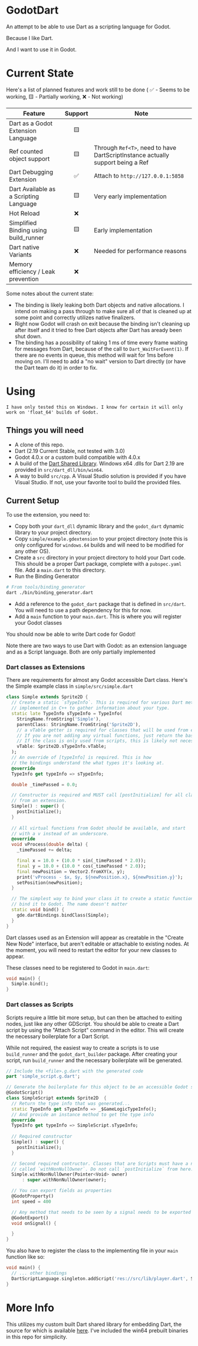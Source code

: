 # GodotDart

An attempt to be able to use Dart as a scripting language for Godot.

Because I like Dart.

And I want to use it in Godot.

# Current State

Here's a list of planned features and work still to be done ( ✅ - Seems to be
working, 🟨 - Partially working, ❌ - Not working)

| Feature | Support | Note |
| ------- | :-----: | ---- |
| Dart as a Godot Extension Language | 🟨 |  |
| Ref counted object support | 🟨 | Through `Ref<T>`, need to have DartScriptInstance actually support being a Ref |
| Dart Debugging Extension | ✅ | Attach to `http://127.0.0.1:5858` |
| Dart Available as a Scripting Language | 🟨 | Very early implementation |
| Hot Reload | ❌ | |
| Simplified Binding using build_runner | 🟨 | Early implementation | 
| Dart native Variants | ❌ | Needed for performance reasons |
| Memory efficiency / Leak prevention | ❌ | |


Some notes about the current state:
* The binding is likely leaking both Dart objects and native allocations. I
  intend on making a pass through to make sure all of that is cleaned up at some
  point and correctly utilizes native finalizers.
* Right now Godot will crash on exit because the binding isn't cleaning up after
  itself and it tried to free Dart objects after Dart has aready been shut down.
* The binding has a possibility of taking 1 ms of time every frame waiting for messages
  from Dart, because of the call to `Dart_WaitForEvent(1)`. If there are no events in
  queue, this method will wait for 1ms before moving on. I'll need to add a "no wait"
  version to Dart directly (or have the Dart team do it) in order to fix.

# Using

```
I have only tested this on Windows. I know for certain it will only work on 'float_64' builds of Godot.
```

## Things you will need

* A clone of this repo.
* Dart (2.19 Current Stable, not tested with 3.0)
* Godot 4.0.x or a custom build compatible with 4.0.x
* A build of the [Dart Shared
  Library](https://github.com/fuzzybinary/dart_shared_libray). Windows x64 .dlls
  for Dart 2.19 are provided in `src/dart_dll/bin/win64`.
* A way to build `src/cpp`. A Visual Studio solution is provided if you have
  Visual Studio. If not, use your favorite tool to build the provided files.

## Current Setup

To use the extension, you need to:

* Copy both your `dart_dll` dynamic library and the `godot_dart` dynamic library
  to your project directory.
* Copy `simple/example.gdextension` to your project directory (note this is only
  configured for `windows.64` builds and will need to be modified for any other
  OS).
* Create a `src` directory in your project directory to hold your Dart code.
  This should be a proper Dart package, complete with a `pubspec.yaml` file. Add
  a `main.dart` to this directory.
* Run the Binding Generator
```bash
# From tools/binding_generator
dart ./bin/binding_generator.dart
```
* Add a reference to the `godot_dart` package that is defined in `src/dart`. You
  will need to use a path dependency for this for now.
* Add a `main` function to your `main.dart`. This is where you will register
  your Godot classes

You should now be able to write Dart code for Godot! 

Note there are two ways to use Dart with Godot: as an extension language and as
a Script language. Both are only partially implemented

### Dart classes as Extensions

There are requirements for almost any Godot accessible Dart class. Here's the Simple
example class in `simple/src/simple.dart`

```dart
class Simple extends Sprite2D {
  // Create a static `sTypeInfo`. This is required for various Dart methods
  // implemented in C++ to gather information about your type.
  static late TypeInfo sTypeInfo = TypeInfo(
    StringName.fromString('Simple'),
    parentClass: StringName.fromString('Sprite2D'),
    // a vTable getter is required for classes that will be used from extensions.
    // If you are not adding any virtual functions, just return the base class's vTable.
    // If the class is only used from scripts, this is likely not necessary.
    vTable: Sprite2D.sTypeInfo.vTable;
  );
  // An override of [typeInfo] is required. This is how
  // the bindings understand the what types it's looking at.
  @override
  TypeInfo get typeInfo => sTypeInfo;

  double _timePassed = 0.0;

  // Constructor is required and MUST call [postInitialize] for all classes usable
  // from an extension.
  Simple() : super() {
    postInitialize();
  }
  
  // All virtual functions from Godot should be available, and start
  // with a v instead of an underscore.
  @override
  void vProcess(double delta) {
    _timePassed += delta;

    final x = 10.0 + (10.0 * sin(_timePassed * 2.0));
    final y = 10.0 + (10.0 * cos(_timePassed * 2.0));
    final newPosition = Vector2.fromXY(x, y);
    print('vProcess - $x, $y, ${newPosition.x}, ${newPosition.y}');
    setPosition(newPosition);
  }

  // The simplest way to bind your class it to create a static function to
  // bind it to Godot. The name doesn't matter
  static void bind() {
    gde.dartBindings.bindClass(Simple);  
  }
}
```

Dart classes used as an Extension will appear as creatable in the "Create New
Node" interface, but aren't editable or attachable to existing nodes. At the
moment, you will need to restart the editor for your new classes to appear.

These classes need to be registered to Godot in `main.dart`:

```dart
void main() {
  Simple.bind();
}
```

### Dart classes as Scripts

Scripts require a little bit more setup, but can then be attached to exiting
nodes, just like any other GDScript.  You should be able to create a Dart script
by using the "Attach Script" command in the editor. This will create the
necessary boilerplate for a Dart Script.

While not required, the easiest way to create a scripts is to use `build_runner`
and the `godot_dart_builder` package. After creating your script, run `build_runner`
and the necessary boilerplate will be generated.


```dart
// Include the <file>.g.dart with the generated code
part 'simple_script.g.dart';

// Generate the boilerplate for this object to be an accessible Godot script
@GodotScript()
class SimpleScript extends Sprite2D  {
  // Return the type info that was generated...
  static TypeInfo get sTypeInfo => _$GameLogicTypeInfo();
  // And provide an instance method to get the type info
  @override
  TypeInfo get typeInfo => SimpleScript.sTypeInfo;
  
  // Required constructor
  Simple() : super() {
    postInitialize();
  }

  // Second required contructor. Classes that are Scripts must have a named constructor 
  // called `withNonNullOwner`. Do not call `postInitialize` from here.
  Simple.withNonNullOwner(Pointer<Void> owner)
      : super.withNonNullOwner(owner);

  // You can export fields as properties
  @GodotProperty()
  int speed = 400

  // Any method that needs to be seen by a signal needs to be exported
  @GodotExport()
  void onSignal() {

  }
}
```

You also have to register the class to the implementing file in your `main`
function like so:
```dart
void main() {
  // ... other bindings
  DartScriptLanguage.singleton.addScript('res://src/lib/player.dart', SimpleScript);
}
```

# More Info

This utilizes my custom built Dart shared library for embedding Dart, the source
for which is available
[here](https://github.com/fuzzybinary/dart_shared_libray). I've included the
win64 prebuilt binaries in this repo for simplicity.
